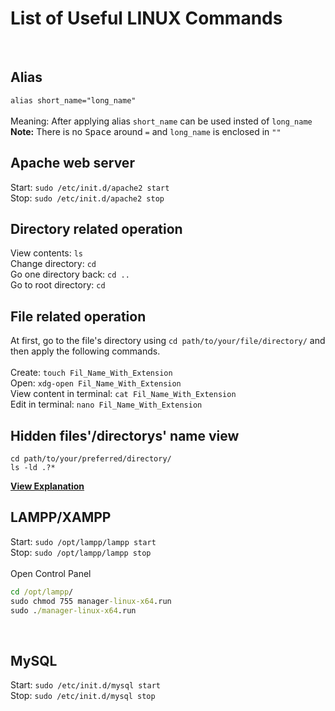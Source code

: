 # List of Useful LINUX Commands
<br>


## Alias<br>
`alias short_name="long_name"`<br><br>
Meaning: After applying alias `short_name` can be used insted of `long_name`<br>
**Note:** There is no <kbd>Space</kbd> around `=` and `long_name` is enclosed in `""`
<br>


## Apache web server<br>
Start: ```sudo /etc/init.d/apache2 start```<br>
Stop: ```sudo /etc/init.d/apache2 stop```
<br>


## Directory related operation<br>
View contents: `ls`<br>
Change directory: `cd`<br>
Go one directory back: `cd ..`<br>
Go to root directory: `cd`
<br>


## File related operation<br>
At first, go to the file's directory using `cd path/to/your/file/directory/` and then apply the following commands.<br><br>
Create: `touch Fil_Name_With_Extension`<br>
Open: `xdg-open Fil_Name_With_Extension`<br>
View content in terminal: `cat Fil_Name_With_Extension`<br>
Edit in terminal: `nano Fil_Name_With_Extension`
<br>


## Hidden files'/directorys' name view<br>
```command
cd path/to/your/preferred/directory/
ls -ld .?*
```
[**View Explanation**](https://askubuntu.com/questions/468901/how-to-show-only-hidden-files-in-terminal)
<br>


## LAMPP/XAMPP<br>
Start: `sudo /opt/lampp/lampp start`<br>
Stop: `sudo /opt/lampp/lampp stop`<br><br>
Open Control Panel
```cmd
cd /opt/lampp/
sudo chmod 755 manager-linux-x64.run
sudo ./manager-linux-x64.run
```
<br>


## MySQL<br>
Start: `sudo /etc/init.d/mysql start`<br>
Stop: `sudo /etc/init.d/mysql stop`
<br>



